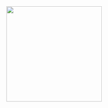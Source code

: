 
<!--![tyrell-wellick-mr-robot](https://github.com/sudo-joao-carvalho/sudo-joao-carvalho/assets/73914719/0e3f6e0d-f107-4def-8cb4-ce35960cb7ee)-->

<img src="assets/73914719/0e3f6e0d-f107-4def-8cb4-ce35960cb7ee" width="250" height="250"/>

<!--
**sudo-joao-carvalho/sudo-joao-carvalho** is a ✨ _special_ ✨ repository because its `README.md` (this file) appears on your GitHub profile.

Here are some ideas to get you started:

- 🔭 I’m currently working on ...
- 🌱 I’m currently learning ...
- 👯 I’m looking to collaborate on ...
- 🤔 I’m looking for help with ...
- 💬 Ask me about ...
- 📫 How to reach me: ...
- 😄 Pronouns: ...
- ⚡ Fun fact: ...
-->
